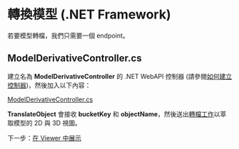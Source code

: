 # 轉換模型 (.NET Framework)

若要模型轉檔，我們只需要一個 endpoint。

## ModelDerivativeController.cs

建立名為 **ModelDerivativeController** 的 .NET WebAPI 控制器 (請參閱[如何建立控制器](/zh-TW/environment/setup/net_controller))，然後加入以下內容：

[ModelDerivativeController.cs](_snippets/viewmodels/net/ModelDerivativeController.cs ':include :type=code csharp')

**TranslateObject** 會接收 **bucketKey** 和 **objectName**，然後送出[轉檔工作](https://forge.autodesk.com/en/docs/model-derivative/v2/reference/http/job-POST/)以萃取模型的 2D 與 3D 視圖。 

下一步：[在 Viewer 中展示](/zh-TW/viewer/2legged/)